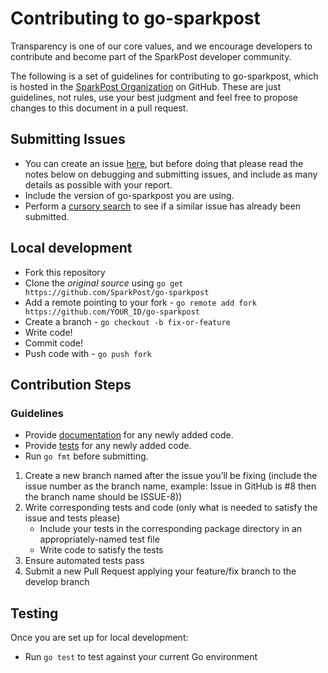 # Contributing to go-sparkpost

Transparency is one of our core values, and we encourage developers to contribute and become part of the SparkPost developer community.

The following is a set of guidelines for contributing to go-sparkpost,
which is hosted in the [SparkPost Organization](https://github.com/sparkpost) on GitHub.
These are just guidelines, not rules, use your best judgment and feel free to
propose changes to this document in a pull request.

## Submitting Issues

* You can create an issue [here](https://github.com/sparkpost/go-sparkpost/issues/new), but
  before doing that please read the notes below on debugging and submitting issues,
  and include as many details as possible with your report.
* Include the version of go-sparkpost you are using.
* Perform a [cursory search](https://github.com/issues?utf8=%E2%9C%93&q=is%3Aissue+user%3Asparkpost+repo%3Ago-sparkpost)
  to see if a similar issue has already been submitted.

## Local development

* Fork this repository
* Clone the _original source_  using ``go get https://github.com/SparkPost/go-sparkpost``
* Add a remote pointing to your fork - ``go remote add fork https://github.com/YOUR_ID/go-sparkpost``
* Create a branch - ``go checkout -b fix-or-feature``
* Write code!
* Commit code!
* Push code with - ``go push fork``

## Contribution Steps

### Guidelines

- Provide [documentation](http://blog.golang.org/godoc-documenting-go-code) for any newly added code.
- Provide [tests](https://golang.org/doc/code.html#Testing) for any newly added code.
- Run ``go fmt`` before submitting.

1. Create a new branch named after the issue you’ll be fixing (include the issue number as the branch name, example: Issue in GitHub is #8 then the branch name should be ISSUE-8))
2. Write corresponding tests and code (only what is needed to satisfy the issue and tests please)
    * Include your tests in the corresponding package directory in an appropriately-named test file
    * Write code to satisfy the tests
3. Ensure automated tests pass
4. Submit a new Pull Request applying your feature/fix branch to the develop branch

## Testing

Once you are set up for local development:

* Run ``go test`` to test against your current Go environment


